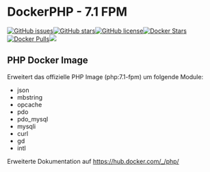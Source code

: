 # DockerPHP - 7.1 FPM
[![GitHub issues](https://img.shields.io/github/issues/MarkusRodler/DockerPHP.svg?style=flat-square)](https://github.com/MarkusRodler/DockerPHP/issues)[![GitHub stars](https://img.shields.io/github/stars/MarkusRodler/DockerPHP.svg?style=flat-square)](https://github.com/MarkusRodler/DockerPHP/stargazers)[![GitHub license](https://img.shields.io/badge/license-MIT-blue.svg?style=flat-square)](https://raw.githubusercontent.com/MarkusRodler/DockerPHP/master/LICENSE)[![Docker Stars](https://img.shields.io/docker/stars/mrodler/php.svg?style=flat-square)]()[![Docker Pulls](https://img.shields.io/docker/pulls/mrodler/php.svg?style=flat-square)]()[![](https://images.microbadger.com/badges/image/mrodler/php.svg)](https://microbadger.com/images/mrodler/php "Get your own image badge on microbadger.com")

## PHP Docker Image

Erweitert das offizielle PHP Image (php:7.1-fpm) um folgende Module:

- json 
- mbstring
- opcache
- pdo
- pdo_mysql
- mysqli
- curl
- gd
- intl 

Erweiterte Dokumentation auf https://hub.docker.com/_/php/